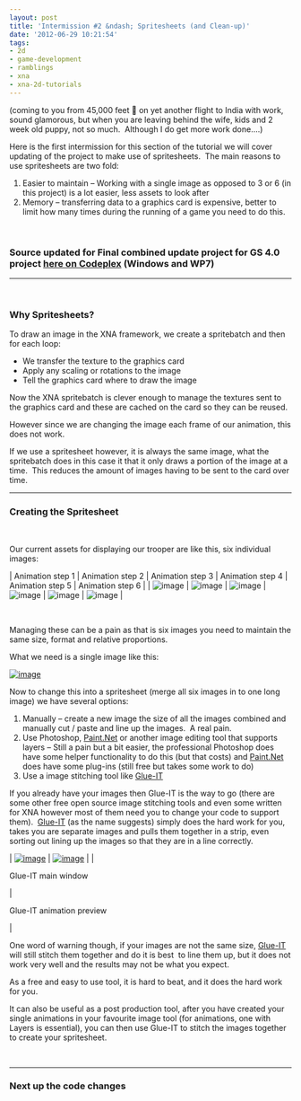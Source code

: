 ```yaml
---
layout: post
title: 'Intermission #2 &ndash; Spritesheets (and Clean-up)'
date: '2012-06-29 10:21:54'
tags:
- 2d
- game-development
- ramblings
- xna
- xna-2d-tutorials
---
```


(coming to you from 45,000 feet 🙂 on yet another flight to India with work, sound glamorous, but when you are leaving behind the wife, kids and 2 week old puppy, not so much.&nbsp; Although I do get more work done….)

Here is the first intermission for this section of the tutorial we will cover updating of the project to make use of spritesheets.&nbsp; The main reasons to use spritesheets are two fold:

1. Easier to maintain – Working with a single image as opposed to 3 or 6 (in this project) is a lot easier, less assets to look after
2. Memory – transferring data to a graphics card is expensive, better to limit how many times during the running of a game you need to do this. 

&nbsp;

### Source updated for Final combined update project for GS 4.0 project [here on Codeplex](http://startrooper2dxna.codeplex.com/releases/view/61496) (Windows and WP7)

* * *

&nbsp;

### Why Spritesheets?

To draw an image in the XNA framework, we create a spritebatch and then for each loop:

- We transfer the texture to the graphics card
- Apply any scaling or rotations to the image
- Tell the graphics card where to draw the image 

Now the XNA spritebatch is clever enough to manage the textures sent to the graphics card and these are cached on the card so they can be reused.

However since we are changing the image each frame of our animation, this does not work.

If we use a spritesheet however, it is always the same image, what the spritebatch does in this case it that it only draws a portion of the image at a time.&nbsp; This reduces the amount of images having to be sent to the card over time.

* * *

### Creating the Spritesheet

&nbsp;

Our current assets for displaying our trooper are like this, six individual images:

| Animation step 1 | Animation step 2 | Animation step 3 | Animation step 4 | Animation step 5 | Animation step 6 |
| ![image](/Images/wordpress/2012/07/image_thumb27.png) | ![image](/Images/wordpress/2012/07/image_thumb28.png) | ![image](/Images/wordpress/2012/07/image_thumb29.png) | ![image](/Images/wordpress/2012/07/image_thumb30.png) | ![image](/Images/wordpress/2012/07/image_thumb31.png) | ![image](/Images/wordpress/2012/07/image_thumb32.png) |

&nbsp;

Managing these can be a pain as that is six images you need to maintain the same size, format and relative proportions.

What we need is a single image like this:

[![image](/Images/wordpress/2012/07/image_thumb41.png "image")](/Images/wordpress/2012/07/image40.png)

Now to change this into a spritesheet (merge all six images in to one long image) we have several options:

1. Manually – create a new image the size of all the images combined and manually cut / paste and line up the images.&nbsp; A real pain.
2. Use Photoshop, [Paint.Net](/controlpanel/blogs/posteditor.aspx/www.getpaint.net) or another image editing tool that supports layers – Still a pain but a bit easier, the professional Photoshop does have some helper functionality to do this (but that costs) and [Paint.Net](/controlpanel/blogs/posteditor.aspx/www.getpaint.net) does have some plug-ins (still free but takes some work to do)
3. Use a image stitching tool like [Glue-IT](http://sysimage.250free.com/) 

If you already have your images then Glue-IT is the way to go (there are some other free open source image stitching tools and even some written for XNA however most of them need you to change your code to support them).&nbsp; [Glue-IT](http://sysimage.250free.com/) (as the name suggests) simply does the hard work for you, takes you are separate images and pulls them together in a strip, even sorting out lining up the images so that they are in a line correctly.

| [![image](/Images/wordpress/2012/07/image_thumb42.png "image")](/Images/wordpress/2012/07/image41.png) | [![image](/Images/wordpress/2012/07/image_thumb43.png "image")](/Images/wordpress/2012/07/image42.png) |
| 

Glue-IT main window

 | 

Glue-IT animation preview

 |

One word of warning though, if your images are not the same size, [Glue-IT](http://sysimage.250free.com/) will still stitch them together and do it is best&nbsp; to line them up, but it does not work very well and the results may not be what you expect.

As a free and easy to use tool, it is hard to beat, and it does the hard work for you.

It can also be useful as a post production tool, after you have created your single animations in your favourite image tool (for animations, one with Layers is essential), you can then use Glue-IT to stitch the images together to create your spritesheet.

&nbsp;

* * *

### Next up the code changes
